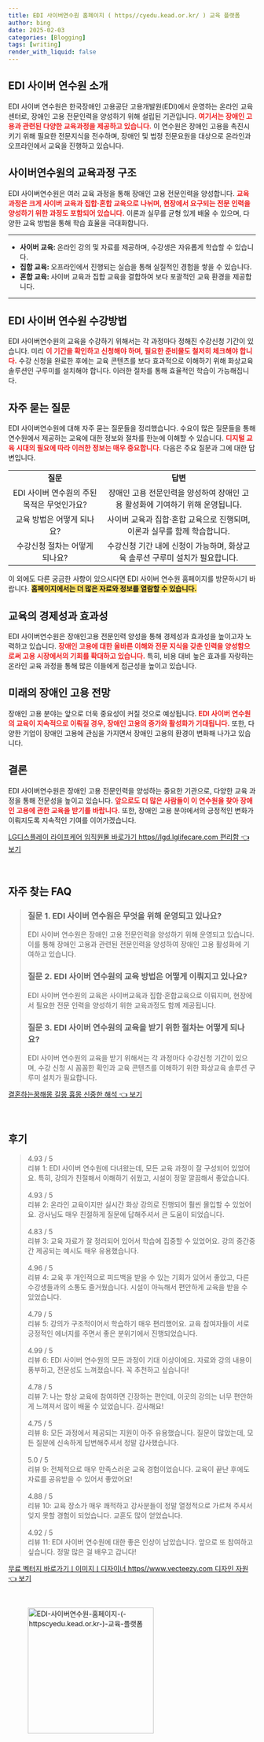 ```yaml
---
title: EDI 사이버연수원 홈페이지 ( https//cyedu.kead.or.kr/ ) 교육 플랫폼
author: bing
date: 2025-02-03
categories: [Blogging]
tags: [writing]
render_with_liquid: false
---
```



<h2 id='EDI_사이버_연수원_소개'>EDI 사이버 연수원 소개</h2>

<p>EDI 사이버 연수원은 한국장애인 고용공단 고용개발원(EDI)에서 운영하는 온라인 교육센터로, 장애인 고용 전문인력을 양성하기 위해 설립된 기관입니다. <b><span style="color: #ee2323;">여기서는 장애인 고용과 관련된 다양한 교육과정을 제공하고 있습니다.</span></b> 이 연수원은 장애인 고용을 촉진시키기 위해 필요한 전문지식을 전수하며, 장애인 및 법정 전문요원을 대상으로 온라인과 오프라인에서 교육을 진행하고 있습니다.</p>

<h2 id='사이버연수원의_교육과정_구조'>사이버연수원의 교육과정 구조</h2>

<p>EDI 사이버연수원은 여러 교육 과정을 통해 장애인 고용 전문인력을 양성합니다. <b><span style="color: #ee2323;">교육 과정은 크게 사이버 교육과 집합·혼합 교육으로 나뉘며, 현장에서 요구되는 전문 인력을 양성하기 위한 과정도 포함되어 있습니다.</span></b> 이론과 실무를 균형 있게 배울 수 있으며, 다양한 교육 방법을 통해 학습 효율을 극대화합니다.</p>

<hr />

<ul>
    <li><b>사이버 교육: </b>온라인 강의 및 자료를 제공하며, 수강생은 자유롭게 학습할 수 있습니다.</li>
    <li><b>집합 교육: </b>오프라인에서 진행되는 실습을 통해 실질적인 경험을 쌓을 수 있습니다.</li>
    <li><b>혼합 교육: </b>사이버 교육과 집합 교육을 결합하여 보다 포괄적인 교육 환경을 제공합니다.</li>
</ul>

<hr />

<h2 id='EDI_사이버_연수원_수강방법'>EDI 사이버 연수원 수강방법</h2>

<p>EDI 사이버연수원의 교육을 수강하기 위해서는 각 과정마다 정해진 수강신청 기간이 있습니다. 미리 <b><span style="color: #ee2323;">이 기간을 확인하고 신청해야 하며, 필요한 준비물도 철저히 체크해야 합니다.</span></b> 수강 신청을 완료한 후에는 교육 콘텐츠를 보다 효과적으로 이해하기 위해 화상교육 솔루션인 구루미를 설치해야 합니다. 이러한 절차를 통해 효율적인 학습이 가능해집니다.</p>

<h2 id='자주_묻는_질문'>자주 묻는 질문</h2>

<p>EDI 사이버연수원에 대해 자주 묻는 질문들을 정리했습니다. 수요이 많은 질문들을 통해 연수원에서 제공하는 교육에 대한 정보와 절차를 한눈에 이해할 수 있습니다. <b><span style="color: #ee2323;">디지털 교육 시대의 필요에 따라 이러한 정보는 매우 중요합니다.</span></b> 다음은 주요 질문과 그에 대한 답변입니다.</p>

<table>
    <tr>
        <td style="text-align: center; height: 17px;"><b>질문</b></td>
        <td style="text-align: center; height: 17px;"><b>답변</b></td>
    </tr>
    <tr>
        <td style="text-align: center; height: 17px;">EDI 사이버 연수원의 주된 목적은 무엇인가요?</td>
        <td style="text-align: center; height: 17px;">장애인 고용 전문인력을 양성하여 장애인 고용 활성화에 기여하기 위해 운영됩니다.</td>
    </tr>
    <tr>
        <td style="text-align: center; height: 17px;">교육 방법은 어떻게 되나요?</td>
        <td style="text-align: center; height: 17px;">사이버 교육과 집합·혼합 교육으로 진행되며, 이론과 실무를 함께 학습합니다.</td>
    </tr>
    <tr>
        <td style="text-align: center; height: 17px;">수강신청 절차는 어떻게 되나요?</td>
        <td style="text-align: center; height: 17px;">수강신청 기간 내에 신청이 가능하며, 화상교육 솔루션 구루미 설치가 필요합니다.</td>
    </tr>
</table>

<p>이 외에도 다른 궁금한 사항이 있으시다면 EDI 사이버 연수원 홈페이지를 방문하시기 바랍니다. <b><span style="background-color: #ffe066;">홈페이지에서는 더 많은 자료와 정보를 열람할 수 있습니다.</span></b></p>

<h2 id='교육의_경제성과_효과성'>교육의 경제성과 효과성</h2>

<p>EDI 사이버연수원은 장애인고용 전문인력 양성을 통해 경제성과 효과성을 높이고자 노력하고 있습니다. <b><span style="color: #ee2323;">장애인 고용에 대한 올바른 이해와 전문 지식을 갖춘 인력을 양성함으로써 고용 시장에서의 기회를 확대하고 있습니다.</span></b> 특히, 비용 대비 높은 효과를 자랑하는 온라인 교육 과정을 통해 많은 이들에게 접근성을 높이고 있습니다.</p>

<h2 id='미래의_장애인_고용_전망'>미래의 장애인 고용 전망</h2>

<p>장애인 고용 분야는 앞으로 더욱 중요성이 커질 것으로 예상됩니다. <b><span style="color: #ee2323;">EDI 사이버 연수원의 교육이 지속적으로 이뤄질 경우, 장애인 고용의 증가와 활성화가 기대됩니다.</span></b> 또한, 다양한 기업이 장애인 고용에 관심을 가지면서 장애인 고용의 환경이 변화해 나가고 있습니다.</p>

<h2 id='결론'>결론</h2>

<p>EDI 사이버연수원은 장애인 고용 전문인력을 양성하는 중요한 기관으로, 다양한 교육 과정을 통해 전문성을 높이고 있습니다. <b><span style="color: #ee2323;">앞으로도 더 많은 사람들이 이 연수원을 찾아 장애인 고용에 관한 교육을 받기를 바랍니다.</span></b> 또한, 장애인 고용 분야에서의 긍정적인 변화가 이뤄지도록 지속적인 기여를 이어가겠습니다.</p>


<p><a class="click-button" title="LG디스플레이 라이프케어 임직원몰 바로가기 https//lgd.lglifecare.com 편리함" href="https://blackassets.github.io/posts/LG%EB%94%94%EC%8A%A4%ED%94%8C%EB%A0%88%EC%9D%B4-%EB%9D%BC%EC%9D%B4%ED%94%84%EC%BC%80%EC%96%B4-%EC%9E%84%EC%A7%81%EC%9B%90%EB%AA%B0-%EB%B0%94%EB%A1%9C%EA%B0%80%EA%B8%B0-httpslgd.lglifecare.com-%ED%8E%B8%EB%A6%AC%ED%95%A8/" rel="dofollow">LG디스플레이 라이프케어 임직원몰 바로가기 https//lgd.lglifecare.com 편리함 👈 보기</a></p><br>
<h2 id='자주_찾는_FAQ'>자주 찾는 FAQ</h2>
<div itemscope="" itemtype="https://schema.org/FAQPage"> 
<blockquote> 
<div itemscope="" itemprop="mainEntity" itemtype="https://schema.org/Question"> 
<h3 itemprop="name">질문 1. EDI 사이버 연수원은 무엇을 위해 운영되고 있나요?</h3> 
<div itemscope="" itemprop="acceptedAnswer" itemtype="https://schema.org/Answer"> 
<span itemprop="text"> 
<p>EDI 사이버 연수원은 장애인 고용 전문인력을 양성하기 위해 운영되고 있습니다. 이를 통해 장애인 고용과 관련된 전문인력을 양성하여 장애인 고용 활성화에 기여하고 있습니다.</p> 
</span> 
</div> 
</div> 

<div itemscope="" itemprop="mainEntity" itemtype="https://schema.org/Question"> 
<h3 itemprop="name">질문 2. EDI 사이버 연수원의 교육 방법은 어떻게 이뤄지고 있나요?</h3> 
<div itemscope="" itemprop="acceptedAnswer" itemtype="https://schema.org/Answer"> 
<span itemprop="text"> 
<p>EDI 사이버 연수원의 교육은 사이버교육과 집합·혼합교육으로 이뤄지며, 현장에서 필요한 전문 인력을 양성하기 위한 교육과정도 함께 제공됩니다.</p> 
</span> 
</div> 
</div> 

<div itemscope="" itemprop="mainEntity" itemtype="https://schema.org/Question"> 
<h3 itemprop="name">질문 3. EDI 사이버 연수원의 교육을 받기 위한 절차는 어떻게 되나요?</h3> 
<div itemscope="" itemprop="acceptedAnswer" itemtype="https://schema.org/Answer"> 
<span itemprop="text"> 
<p>EDI 사이버 연수원의 교육을 받기 위해서는 각 과정마다 수강신청 기간이 있으며, 수강 신청 시 꼼꼼한 확인과 교육 콘텐츠를 이해하기 위한 화상교육 솔루션 구루미 설치가 필요합니다.</p> 
</span> 
</div> 
</div> 
</blockquote> 
</div>
<p><a class="click-button" title="결혼하는꿈해몽 길몽 흉몽 신중한 해석" href="https://blackassets.github.io/posts/%EA%B2%B0%ED%98%BC%ED%95%98%EB%8A%94%EA%BF%88%ED%95%B4%EB%AA%BD-%EA%B8%B8%EB%AA%BD-%ED%9D%89%EB%AA%BD-%EC%8B%A0%EC%A4%91%ED%95%9C-%ED%95%B4%EC%84%9D/" rel="dofollow">결혼하는꿈해몽 길몽 흉몽 신중한 해석 👈 보기</a></p><br>
<h2 id='후기'>후기</h2>
<div itemscope itemtype="https://schema.org/Product">
  <blockquote>
  <div itemprop="review" itemscope itemtype="https://schema.org/Review">
      <div itemprop="reviewRating" itemscope itemtype="https://schema.org/Rating"> <span itemprop="ratingValue">4.93</span> / <span itemprop="bestRating">5</span> </div>
      <span itemprop="reviewBody">리뷰 1: EDI 사이버 연수원에 다녀왔는데, 모든 교육 과정이 잘 구성되어 있었어요. 특히, 강의가 친절해서 이해하기 쉬웠고, 시설이 정말 깔끔해서 좋았습니다.</span>
  </div>
  <br>
  <div itemprop="review" itemscope itemtype="https://schema.org/Review">
      <div itemprop="reviewRating" itemscope itemtype="https://schema.org/Rating"> <span itemprop="ratingValue">4.93</span> / <span itemprop="bestRating">5</span> </div>
      <span itemprop="reviewBody">리뷰 2: 온라인 교육이지만 실시간 화상 강의로 진행되어 훨씬 몰입할 수 있었어요. 강사님도 매우 친절하게 질문에 답해주셔서 큰 도움이 되었습니다.</span>
  </div>
  <br>
  <div itemprop="review" itemscope itemtype="https://schema.org/Review">
      <div itemprop="reviewRating" itemscope itemtype="https://schema.org/Rating"> <span itemprop="ratingValue">4.83</span> / <span itemprop="bestRating">5</span> </div>
      <span itemprop="reviewBody">리뷰 3: 교육 자료가 잘 정리되어 있어서 학습에 집중할 수 있었어요. 강의 중간중간 제공되는 예시도 매우 유용했습니다.</span>
  </div>
  <br>
  <div itemprop="review" itemscope itemtype="https://schema.org/Review">
      <div itemprop="reviewRating" itemscope itemtype="https://schema.org/Rating"> <span itemprop="ratingValue">4.96</span> / <span itemprop="bestRating">5</span> </div>
      <span itemprop="reviewBody">리뷰 4: 교육 후 개인적으로 피드백을 받을 수 있는 기회가 있어서 좋았고, 다른 수강생들과의 소통도 즐거웠습니다. 시설이 아늑해서 편안하게 교육을 받을 수 있었습니다.</span>
  </div>
  <br>
  <div itemprop="review" itemscope itemtype="https://schema.org/Review">
      <div itemprop="reviewRating" itemscope itemtype="https://schema.org/Rating"> <span itemprop="ratingValue">4.79</span> / <span itemprop="bestRating">5</span> </div>
      <span itemprop="reviewBody">리뷰 5: 강의가 구조적이어서 학습하기 매우 편리했어요. 교육 참여자들이 서로 긍정적인 에너지를 주면서 좋은 분위기에서 진행되었습니다.</span>
  </div>
  <br>
  <div itemprop="review" itemscope itemtype="https://schema.org/Review">
      <div itemprop="reviewRating" itemscope itemtype="https://schema.org/Rating"> <span itemprop="ratingValue">4.99</span> / <span itemprop="bestRating">5</span> </div>
      <span itemprop="reviewBody">리뷰 6: EDI 사이버 연수원의 모든 과정이 기대 이상이에요. 자료와 강의 내용이 풍부하고, 전문성도 느껴졌습니다. 꼭 추천하고 싶습니다!</span>
  </div>
  <br>
  <div itemprop="review" itemscope itemtype="https://schema.org/Review">
      <div itemprop="reviewRating" itemscope itemtype="https://schema.org/Rating"> <span itemprop="ratingValue">4.78</span> / <span itemprop="bestRating">5</span> </div>
      <span itemprop="reviewBody">리뷰 7: 나는 항상 교육에 참여하면 긴장하는 편인데, 이곳의 강의는 너무 편안하게 느껴져서 많이 배울 수 있었습니다. 감사해요!</span>
  </div>
  <br>
  <div itemprop="review" itemscope itemtype="https://schema.org/Review">
      <div itemprop="reviewRating" itemscope itemtype="https://schema.org/Rating"> <span itemprop="ratingValue">4.75</span> / <span itemprop="bestRating">5</span> </div>
      <span itemprop="reviewBody">리뷰 8: 모든 과정에서 제공되는 지원이 아주 유용했습니다. 질문이 많았는데, 모든 질문에 신속하게 답변해주셔서 정말 감사했습니다.</span>
  </div>
  <br>
  <div itemprop="review" itemscope itemtype="https://schema.org/Review">
      <div itemprop="reviewRating" itemscope itemtype="https://schema.org/Rating"> <span itemprop="ratingValue">5.0</span> / <span itemprop="bestRating">5</span> </div>
      <span itemprop="reviewBody">리뷰 9: 전체적으로 매우 만족스러운 교육 경험이었습니다. 교육이 끝난 후에도 자료를 공유받을 수 있어서 좋았어요!</span>
  </div>
  <br>
  <div itemprop="review" itemscope itemtype="https://schema.org/Review">
      <div itemprop="reviewRating" itemscope itemtype="https://schema.org/Rating"> <span itemprop="ratingValue">4.88</span> / <span itemprop="bestRating">5</span> </div>
      <span itemprop="reviewBody">리뷰 10: 교육 장소가 매우 쾌적하고 강사분들이 정말 열정적으로 가르쳐 주셔서 잊지 못할 경험이 되었습니다. 교훈도 많이 얻었습니다.</span>
  </div>
  <br>
  <div itemprop="review" itemscope itemtype="https://schema.org/Review">
      <div itemprop="reviewRating" itemscope itemtype="https://schema.org/Rating"> <span itemprop="ratingValue">4.92</span> / <span itemprop="bestRating">5</span> </div>
      <span itemprop="reviewBody">리뷰 11: EDI 사이버 연수원에 대한 좋은 인상이 남았습니다. 앞으로 또 참여하고 싶습니다. 정말 많은 걸 배우고 갑니다!</span>
  </div>
  </blockquote>
</div>
<p><a class="click-button" title="무료 벡터지 바로가기ㅣ이미지ㅣ디자이너 https//www.vecteezy.com 디자인 자원" href="https://blackassets.github.io/posts/%EB%AC%B4%EB%A3%8C-%EB%B2%A1%ED%84%B0%EC%A7%80-%EB%B0%94%EB%A1%9C%EA%B0%80%EA%B8%B0%E3%85%A3%EC%9D%B4%EB%AF%B8%EC%A7%80%E3%85%A3%EB%94%94%EC%9E%90%EC%9D%B4%EB%84%88-httpswww.vecteezy.com-%EB%94%94%EC%9E%90%EC%9D%B8-%EC%9E%90%EC%9B%90/" rel="dofollow">무료 벡터지 바로가기ㅣ이미지ㅣ디자이너 https//www.vecteezy.com 디자인 자원 👈 보기</a></p><br>
<figure class="image"><img src="https://blackassets.github.io/assets/img/thumbnail/EDI-사이버연수원-홈페이지-(-httpscyedu.kead.or.kr-)-교육-플랫폼.webp" alt="EDI-사이버연수원-홈페이지-(-httpscyedu.kead.or.kr-)-교육-플랫폼" width="256" height="256"></figure>